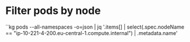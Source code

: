 # Filter pods by node

``kg pods --all-namespaces -o=json | jq '.items[] | select(.spec.nodeName == "ip-10-221-4-200.eu-central-1.compute.internal") | .metadata.name'

